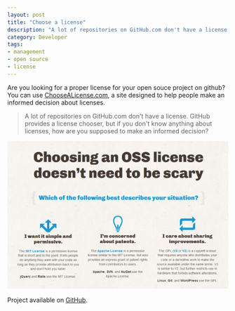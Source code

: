 ```yaml
---
layout: post
title: "Choose a license"
description: "A lot of repositories on GitHub.com don't have a license. GitHub provides a license chooser, but if you don't know anything about licenses, how are you supposed to make an informed decision?"
category: Developer
tags:
- management
- open source
- license
---
```


Are you looking for a proper license for your open souce project on github? You can use [ChooseALicense.com](http://www.choosealicense.com/), a site designed to help people make an informed decision about licenses.

> A lot of repositories on GitHub.com don't have a license. GitHub provides a license chooser, but if you don't know anything about licenses, how are you supposed to make an informed decision?

![choose a license](/images/posts/choosealicense.png)

Project available on [GitHub](https://github.com/github/choosealicense.com).
